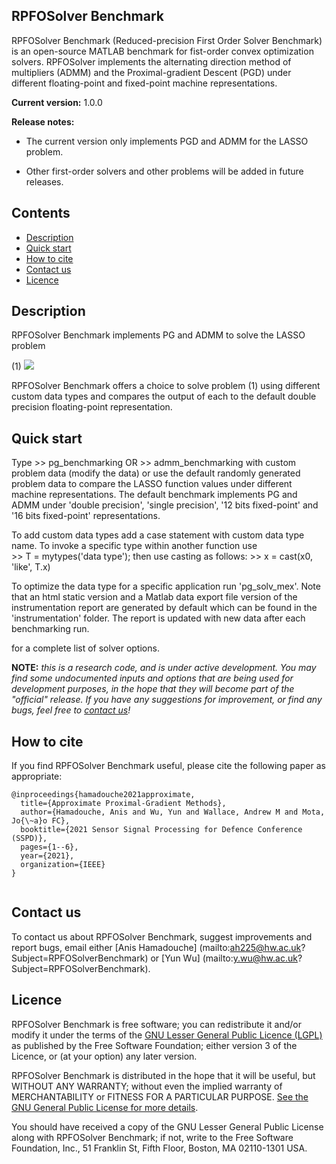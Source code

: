 ## RPFOSolver Benchmark

RPFOSolver Benchmark (Reduced-precision First Order Solver Benchmark) is an open-source MATLAB benchmark for fist-order convex optimization solvers. RPFOSolver implements the alternating direction method of multipliers (ADMM) and the Proximal-gradient Descent (PGD) under different floating-point and fixed-point machine representations. 

**Current version:** 1.0.0

**Release notes:** 

* The current version only implements PGD and ADMM for the LASSO problem.

* Other first-order solvers and other problems will be added in future releases. 

## Contents
* [Description](#Description)
* [Quick start](#QuickStart)
* [How to cite](#References)
* [Contact us](#Contacts)
* [Licence](#Licence)


## Description<a name="Description"></a>

RPFOSolver Benchmark implements PG and ADMM to solve the LASSO problem

(1) <img src="https://render.githubusercontent.com/render/math?math=\text{minimize}\quad\quad\frac{1}{2}\|Ax-b\|_2^2+\|x\|_1">

RPFOSolver Benchmark offers a choice to solve problem (1) using different custom data types and compares the output of each to the default double precision floating-point representation.

## Quick start<a name="QuickStart"></a>

Type
 	>> pg_benchmarking
OR
	>> admm_benchmarking
with custom problem data (modify the data) or use the default randomly generated problem data to compare the LASSO function values under different machine representations. The default benchmark implements PG and ADMM under 'double precision', 'single precision', '12 bits fixed-point' and  '16 bits fixed-point' representations. 

To add custom data types add a case statement with custom data type name. To invoke a specific type within another function use  
	>> T = mytypes('data type');
then use casting as follows:
	>> x = cast(x0, 'like', T.x)

To optimize the data type for a specific application run 'pg_solv_mex'. Note that an html static version and a Matlab data export file version of the instrumentation report are generated by default which can be found in the 'instrumentation' folder. The report is updated with new data after each benchmarking run.
	
for a complete list of solver options.
	
**NOTE:** _this is a research code, and is under active development. You may find 
some undocumented inputs and options that are being used for development 
purposes, in the hope that they will become part of the "official" release. If 
you have any suggestions for improvement, or find any bugs, feel free to [contact us](#Contacts)!_


## How to cite<a name="References"></a>

If you find RPFOSolver Benchmark useful, please cite the following paper as appropriate:

```
@inproceedings{hamadouche2021approximate,
  title={Approximate Proximal-Gradient Methods},
  author={Hamadouche, Anis and Wu, Yun and Wallace, Andrew M and Mota, Jo{\~a}o FC},
  booktitle={2021 Sensor Signal Processing for Defence Conference (SSPD)},
  pages={1--6},
  year={2021},
  organization={IEEE}
}
	
```

## Contact us<a name="Contacts"></a>
To contact us about RPFOSolver Benchmark, suggest improvements and report bugs, email either [Anis Hamadouche] (mailto:ah225@hw.ac.uk?Subject=RPFOSolverBenchmark) or [Yun Wu] (mailto:y.wu@hw.ac.uk?Subject=RPFOSolverBenchmark).


## Licence<a name="Licence"></a>

RPFOSolver Benchmark is free software; you can redistribute it and/or modify it under the terms 
of the [GNU Lesser General Public Licence (LGPL)](https://www.gnu.org/licenses/lgpl-3.0.en.html) as published by the Free Software
Foundation; either version 3 of the Licence, or (at your option) any later version.

RPFOSolver Benchmark is distributed in the hope that it will be useful, but WITHOUT ANY WARRANTY;
without even the implied warranty of MERCHANTABILITY or FITNESS FOR A PARTICULAR
PURPOSE. [See the GNU General Public License for more details](https://www.gnu.org/licenses/gpl-3.0.en.html).

You should have received a copy of the GNU Lesser General Public License along 
with RPFOSolver Benchmark; if not, write to the Free Software Foundation, Inc., 51 Franklin St, Fifth Floor, Boston, MA 02110-1301 USA.
